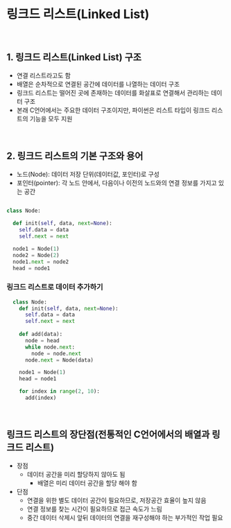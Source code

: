 # 링크드 리스트(Linked List)

<br>

## 1. 링크드 리스트(Linked List) 구조
- 연결 리스트라고도 함
- 배열은 순차적으로 연결된 공간에 데이터를 나열하는 데이터 구조
- 링크드 리스트는 떨어진 곳에 존재하는 데이터를 화살표로 연결해서 관리하는 데이터 구조
- 본래 C언어에서는 주요한 데이터 구조이지만, 파이썬은 리스트 타입이 링크드 리스트의 기능을 모두 지원
  

<br>

## 2. 링크드 리스트의 기본 구조와 용어
- 노드(Node): 데이터 저장 단위(데이터값, 포인터)로 구성
- 포인터(pointer): 각 노드 안에서, 다음이나 이전의 노드와의 연결 정보를 가지고 있는 공간

```python

class Node:
  
  def init(self, data, next=None):
    self.data = data
    self.next = next

  node1 = Node(1)
  node2 = Node(2)
  node1.next = node2
  head = node1

```

### 링크드 리스트로 데이터 추가하기
```python
  class Node:
    def init(self, data, next=None):
      self.data = data
      self.next = next
    
    def add(data):
      node = head
      while node.next:
        node = node.next
      node.next = Node(data)

    node1 = Node(1)
    head = node1

    for index in range(2, 10):
      add(index)
```

<br>

## 링크드 리스트의 장단점(전통적인 C언어에서의 배열과 링크드 리스트)
- 장점
  - 데이터 공간을 미리 할당하지 않아도 됨
    - 배열은 미리 데이터 공간을 할당 해야 함
- 단점 
  - 연결을 위한 별도 데이터 공간이 필요하므로, 저장공간 효율이 높지 않음
  - 연결 정보를 찾는 시간이 필요하므로 접근 속도가 느림
  - 중간 데이터 삭제시 앞뒤 데이터의 연결을 재구성해야 하는 부가적인 작업 필요
    

    